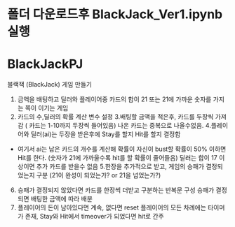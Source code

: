 # 폴더 다운로드후 BlackJack_Ver1.ipynb 실행

# BlackJackPJ
블랙잭 (BlackJack) 게임 만들기
1. 금액을 배팅하고 딜러와 플레이어중 카드의 합이 21 또는 21에 가까운 숫자를 가지는 쪽이 이기는 게임
2. 카드의 수,딜러의 확률 계산 변수 설정
3.배팅할 금액을 적은후, 카드를 두장씩 가져감 ( 카드는 1-10까지 두장씩 들어있음) 나온 카드는 중복으로 나올수없음.
4.플레이어와 딜러(ai)는 두장을 받은후에 Stay를 할지 Hit를 할지 결정함
  - 여기서 ai는 남은 카드의 개수를 계산해 확률이 자신이 bust할 확률이 50% 이하면 Hit를 한다. (숫자가 21에 가까울수록 hit를 할 확률이 줄어들음)  딜러는 합이 17 이상이면 추가 카드를 받을수 없음
5.한장을 추가적으로 받고, 게임의 승패가 결정되었는지 구분 (21이 완성이 되었는가?  or 21을 넘었는가?)
6. 승패가 결정되지 않았다면 카드를 한장씩 더받고 구분하는 반복문 구성 승패가 결정되면 배팅한 금액에 따라 배분
7. 플레이어의 돈이 남아있다면 계속, 없다면 reset
플레이어의 모든 차례에는 타이머가 존재, Stay와 Hit에서 timeover가 되었다면 hit로 간주

